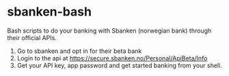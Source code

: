 # sbanken-bash
Bash scripts to do your banking with Sbanken (norwegian bank) through their official APIs.

1) Go to sbanken and opt in for their beta bank
2) Login to the api at https://secure.sbanken.no/Personal/ApiBeta/Info
3) Get your API key, app password and get started banking from your shell.
